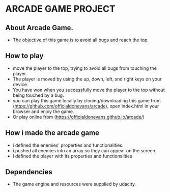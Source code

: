    # ARCADE GAME PROJECT
   
  ## About Arcade Game.
   * The objective of this game is to avoid all bugs and reach the top.
    
  ## How to play
   * move the player to the top, trying to avoid all bugs from touching the player.
   * The player is moved by using the up, down, left, snd right keys on your device. 
   * You have won when you successfully move the player to the top without being touched by a bug.
   * you can play this game locally by cloning/downloading this game from (https://github.com/officialdonevans/arcade), open index.html in your browser and enjoy the game.
   * Or play online from (https://officialdonevans.github.io/arcade/)
    
  ## How i made the arcade game
   * i defined the enemies' properties and functionalities.
   * i pushed all enemies into an array so they can appear on the screen.
   * i defined the player with its properties and functionalities
    
  ## Dependencies
   * The game engine and resources were supplied by udacity.
